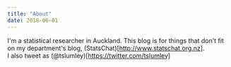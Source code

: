 ```yaml
---
title: "About"
date: 2018-06-01
---
```


I'm a statistical researcher in Auckland. This blog is for things that don't fit on my department's blog, (StatsChat)[http://www.statschat.org.nz].  
I also tweet as (@tslumley)[https://twitter.com/tslumley]

